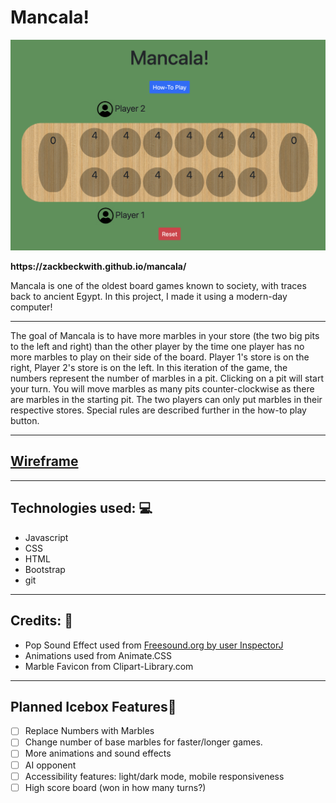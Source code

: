 <h1>Mancala!</h1>
<img src="./images/board.png""/>

<p><strong>https://zackbeckwith.github.io/mancala/</strong></p>

<p>Mancala is one of the oldest board games known to society, with traces back to ancient Egypt. In this project, I made it using a modern-day computer!</p>
<hr></hr>
<p>The goal of Mancala is to have more marbles in your store (the two big pits to the left and right) than the other player by the time one player has no more marbles to play on their side of the board. Player 1's store is on the right, Player 2's store is on the left. In this iteration of the game, the numbers represent the number of marbles in a pit. Clicking on a pit will start your turn. You will move marbles as many pits counter-clockwise as there are marbles in the starting pit. The two players can only put marbles in their respective stores. Special rules are described further in the how-to play button.</p>
<hr></hr>
<h2><a href="https://whimsical.com/mancala-wireframe-KiwCprT7yfZmzaaXswWdeA">Wireframe</a></h2>
<hr></hr>
<h2>Technologies used: 💻</h2> 
<ul>
<li>Javascript</li>
<li>CSS</li>
<li>HTML</li>
<li>Bootstrap</li>
<li>git</li>
</ul>
<hr></hr>
<h2>Credits: 🙌</h2>
<ul>
<li>Pop Sound Effect used from <a href="https://freesound.org/people/InspectorJ/sounds/411642/">Freesound.org by user InspectorJ</a></li>
<li>Animations used from Animate.CSS</li>
<li>Marble Favicon from Clipart-Library.com</li>
</ul>
<hr></hr>
<h2>Planned Icebox Features🧊</h2>

- [ ] Replace Numbers with Marbles
- [ ] Change number of base marbles for faster/longer games.
- [ ] More animations and sound effects
- [ ] AI opponent
- [ ] Accessibility features: light/dark mode, mobile responsiveness
- [ ] High score board (won in how many turns?)